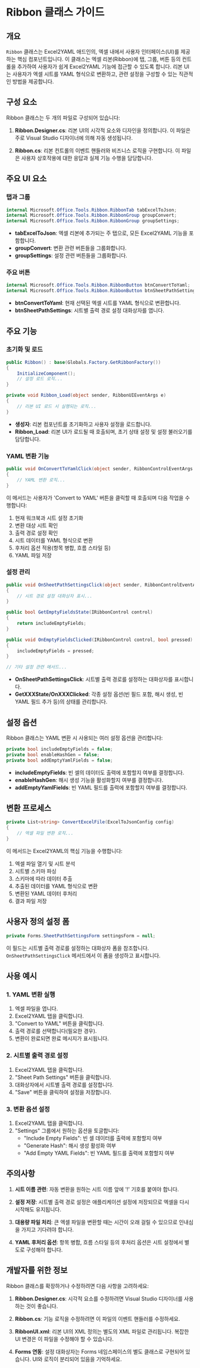 # Ribbon 클래스 가이드

## 개요

`Ribbon` 클래스는 Excel2YAML 애드인의, 엑셀 내에서 사용자 인터페이스(UI)를 제공하는 핵심 컴포넌트입니다. 이 클래스는 엑셀 리본(Ribbon)에 탭, 그룹, 버튼 등의 컨트롤을 추가하여 사용자가 쉽게 Excel2YAML 기능에 접근할 수 있도록 합니다. 리본 UI는 사용자가 엑셀 시트를 YAML 형식으로 변환하고, 관련 설정을 구성할 수 있는 직관적인 방법을 제공합니다.

## 구성 요소

Ribbon 클래스는 두 개의 파일로 구성되어 있습니다:

1. **Ribbon.Designer.cs**: 리본 UI의 시각적 요소와 디자인을 정의합니다. 이 파일은 주로 Visual Studio 디자이너에 의해 자동 생성됩니다.

2. **Ribbon.cs**: 리본 컨트롤의 이벤트 핸들러와 비즈니스 로직을 구현합니다. 이 파일은 사용자 상호작용에 대한 응답과 실제 기능 수행을 담당합니다.

## 주요 UI 요소

### 탭과 그룹

```csharp
internal Microsoft.Office.Tools.Ribbon.RibbonTab tabExcelToJson;
internal Microsoft.Office.Tools.Ribbon.RibbonGroup groupConvert;
internal Microsoft.Office.Tools.Ribbon.RibbonGroup groupSettings;
```

- **tabExcelToJson**: 엑셀 리본에 추가되는 주 탭으로, 모든 Excel2YAML 기능을 포함합니다.
- **groupConvert**: 변환 관련 버튼들을 그룹화합니다.
- **groupSettings**: 설정 관련 버튼들을 그룹화합니다.

### 주요 버튼

```csharp
internal Microsoft.Office.Tools.Ribbon.RibbonButton btnConvertToYaml;
internal Microsoft.Office.Tools.Ribbon.RibbonButton btnSheetPathSettings;
```

- **btnConvertToYaml**: 현재 선택된 엑셀 시트를 YAML 형식으로 변환합니다.
- **btnSheetPathSettings**: 시트별 출력 경로 설정 대화상자를 엽니다.

## 주요 기능

### 초기화 및 로드

```csharp
public Ribbon() : base(Globals.Factory.GetRibbonFactory())
{
    InitializeComponent();
    // 설정 로드 로직...
}

private void Ribbon_Load(object sender, RibbonUIEventArgs e)
{
    // 리본 UI 로드 시 실행되는 로직...
}
```

- **생성자**: 리본 컴포넌트를 초기화하고 사용자 설정을 로드합니다.
- **Ribbon_Load**: 리본 UI가 로드될 때 호출되며, 초기 상태 설정 및 설정 불러오기를 담당합니다.

### YAML 변환 기능

```csharp
public void OnConvertToYamlClick(object sender, RibbonControlEventArgs e)
{
    // YAML 변환 로직...
}
```

이 메서드는 사용자가 'Convert to YAML' 버튼을 클릭할 때 호출되며 다음 작업을 수행합니다:

1. 현재 워크북과 시트 설정 초기화
2. 변환 대상 시트 확인
3. 출력 경로 설정 확인
4. 시트 데이터를 YAML 형식으로 변환
5. 후처리 옵션 적용(항목 병합, 흐름 스타일 등)
6. YAML 파일 저장

### 설정 관리

```csharp
public void OnSheetPathSettingsClick(object sender, RibbonControlEventArgs e)
{
    // 시트 경로 설정 대화상자 표시...
}

public bool GetEmptyFieldsState(IRibbonControl control)
{
    return includeEmptyFields;
}

public void OnEmptyFieldsClicked(IRibbonControl control, bool pressed)
{
    includeEmptyFields = pressed;
}

// 기타 설정 관련 메서드...
```

- **OnSheetPathSettingsClick**: 시트별 출력 경로를 설정하는 대화상자를 표시합니다.
- **GetXXXState/OnXXXClicked**: 각종 설정 옵션(빈 필드 포함, 해시 생성, 빈 YAML 필드 추가 등)의 상태를 관리합니다.

## 설정 옵션

Ribbon 클래스는 YAML 변환 시 사용되는 여러 설정 옵션을 관리합니다:

```csharp
private bool includeEmptyFields = false;
private bool enableHashGen = false;
private bool addEmptyYamlFields = false;
```

- **includeEmptyFields**: 빈 셀의 데이터도 출력에 포함할지 여부를 결정합니다.
- **enableHashGen**: 해시 생성 기능을 활성화할지 여부를 결정합니다.
- **addEmptyYamlFields**: 빈 YAML 필드를 출력에 포함할지 여부를 결정합니다.

## 변환 프로세스

```csharp
private List<string> ConvertExcelFile(ExcelToJsonConfig config)
{
    // 엑셀 파일 변환 로직...
}
```

이 메서드는 Excel2YAML의 핵심 기능을 수행합니다:

1. 엑셀 파일 열기 및 시트 분석
2. 시트별 스키마 파싱
3. 스키마에 따라 데이터 추출
4. 추출된 데이터를 YAML 형식으로 변환
5. 변환된 YAML 데이터 후처리
6. 결과 파일 저장

## 사용자 정의 설정 폼

```csharp
private Forms.SheetPathSettingsForm settingsForm = null;
```

이 필드는 시트별 출력 경로를 설정하는 대화상자 폼을 참조합니다. `OnSheetPathSettingsClick` 메서드에서 이 폼을 생성하고 표시합니다.

## 사용 예시

### 1. YAML 변환 실행

1. 엑셀 파일을 엽니다.
2. Excel2YAML 탭을 클릭합니다.
3. "Convert to YAML" 버튼을 클릭합니다.
4. 출력 경로를 선택합니다(필요한 경우).
5. 변환이 완료되면 완료 메시지가 표시됩니다.

### 2. 시트별 출력 경로 설정

1. Excel2YAML 탭을 클릭합니다.
2. "Sheet Path Settings" 버튼을 클릭합니다.
3. 대화상자에서 시트별 출력 경로를 설정합니다.
4. "Save" 버튼을 클릭하여 설정을 저장합니다.

### 3. 변환 옵션 설정

1. Excel2YAML 탭을 클릭합니다.
2. "Settings" 그룹에서 원하는 옵션을 토글합니다:
   - "Include Empty Fields": 빈 셀 데이터를 출력에 포함할지 여부
   - "Generate Hash": 해시 생성 활성화 여부
   - "Add Empty YAML Fields": 빈 YAML 필드를 출력에 포함할지 여부

## 주의사항

1. **시트 이름 관련**: 자동 변환을 원하는 시트 이름 앞에 '!' 기호를 붙여야 합니다.

2. **설정 저장**: 시트별 출력 경로 설정은 애플리케이션 설정에 저장되므로 엑셀을 다시 시작해도 유지됩니다.

3. **대용량 파일 처리**: 큰 엑셀 파일을 변환할 때는 시간이 오래 걸릴 수 있으므로 인내심을 가지고 기다려야 합니다.

4. **YAML 후처리 옵션**: 항목 병합, 흐름 스타일 등의 후처리 옵션은 시트 설정에서 별도로 구성해야 합니다.

## 개발자를 위한 정보

Ribbon 클래스를 확장하거나 수정하려면 다음 사항을 고려하세요:

1. **Ribbon.Designer.cs**: 시각적 요소를 수정하려면 Visual Studio 디자이너를 사용하는 것이 좋습니다.

2. **Ribbon.cs**: 기능 로직을 수정하려면 이 파일의 이벤트 핸들러를 수정하세요.

3. **RibbonUI.xml**: 리본 UI의 XML 정의는 별도의 XML 파일로 관리됩니다. 복잡한 UI 변경은 이 파일을 수정해야 할 수 있습니다.

4. **Forms 연동**: 설정 대화상자는 Forms 네임스페이스의 별도 클래스로 구현되어 있습니다. UI와 로직이 분리되어 있음을 기억하세요. 
